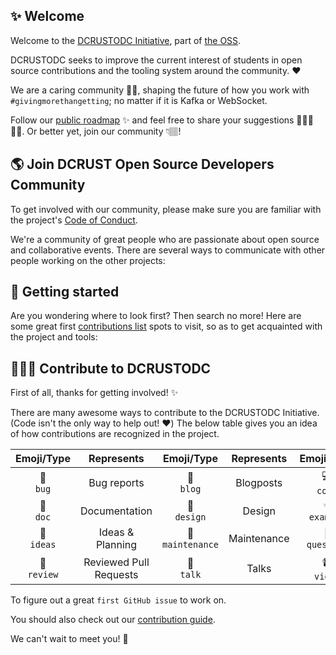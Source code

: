 ## ✨ Welcome
Welcome to the [DCRUSTODC Initiative](https://www.dcrustodc.netlify.app/), part of [the OSS](https://opensource.com/).

DCRUSTODC seeks to improve the current interest of students in open source contributions and the tooling system around the community. ❤️

We are a caring community 👐🏿, shaping the future of how you work with `#givingmorethangetting`; no matter if it is Kafka or WebSocket.

Follow our [public roadmap](https://www.dcrustodc.netlify.app) ✨ and feel free to share your suggestions 🙇🏿‍♀️🙇🏿. Or better yet, join our community 👇🏽!

## 🌎 Join DCRUST Open Source Developers Community
To get involved with our community, please make sure you are familiar with the project's [Code of Conduct](https://github.com/asyncapi/.github/blob/master/CODE_OF_CONDUCT.md).

We're a community of great people who are passionate about open source and collaborative events. There are several ways to communicate with other people working on the other projects:

## 📑 Getting started
Are you wondering where to look first? Then search no more! Here are some great first [contributions list](https://www.dcrustodc.netlify.app/) spots to visit, so as to get acquainted with the project and tools:

## 👩🏽‍💻 Contribute to DCRUSTODC
First of all, thanks for getting involved! ✨

There are many awesome ways to contribute to the DCRUSTODC Initiative. (Code isn't the only way to help out! ❤️) The below table gives you an idea of how contributions are recognized in the project.


Emoji/Type | Represents | Emoji/Type | Represents | Emoji/Type | Represents |
:---: | :---: | :---: | :---: | :---: | :---:
🐛 <br /> `bug` | Bug reports | 📝 <br /> `blog` | Blogposts | 💻 <br /> `code` | Code |
📖 <br /> `doc` | Documentation | 🎨 <br /> `design` | Design | 💡 <br /> `example` | Examples |
🤔 <br /> `ideas` | Ideas & Planning | 🚧 <br /> `maintenance` | Maintenance | 💬 <br /> `question` | Answering Questions | 
👀 <br /> `review` | Reviewed Pull Requests | 📢 <br /> `talk` | Talks | 📹 <br /> `video` | Videos |

To figure out a great `first GitHub issue` to work on.

You should also check out our [contribution guide](/profile/contributing.md).

We can't wait to meet you! 🤗
